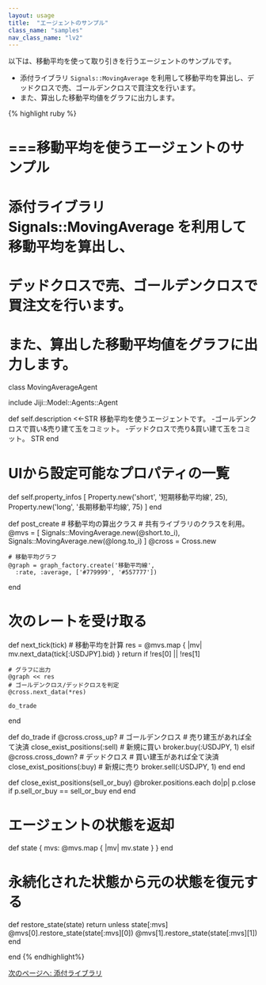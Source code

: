 ```yaml
---
layout: usage
title:  "エージェントのサンプル"
class_name: "samples"
nav_class_name: "lv2"
---
```


以下は、移動平均を使って取り引きを行うエージェントのサンプルです。

- 添付ライブラリ `Signals::MovingAverage` を利用して移動平均を算出し、デッドクロスで売、ゴールデンクロスで買注文を行います。
- また、算出した移動平均値をグラフに出力します。

{% highlight ruby %}

# ===移動平均を使うエージェントのサンプル
# 添付ライブラリ Signals::MovingAverage を利用して移動平均を算出し、
# デッドクロスで売、ゴールデンクロスで買注文を行います。
# また、算出した移動平均値をグラフに出力します。
class MovingAverageAgent

  include Jiji::Model::Agents::Agent

  def self.description
    <<-STR
移動平均を使うエージェントです。
 -ゴールデンクロスで買い&売り建て玉をコミット。
 -デッドクロスで売り&買い建て玉をコミット。
      STR
  end

  # UIから設定可能なプロパティの一覧
  def self.property_infos
    [
      Property.new('short', '短期移動平均線', 25),
      Property.new('long',  '長期移動平均線', 75)
    ]
  end

  def post_create
    # 移動平均の算出クラス
    # 共有ライブラリのクラスを利用。
    @mvs = [
      Signals::MovingAverage.new(@short.to_i),
      Signals::MovingAverage.new(@long.to_i)
    ]
    @cross = Cross.new

    # 移動平均グラフ
    @graph = graph_factory.create('移動平均線',
      :rate, :average, ['#779999', '#557777'])
  end

  # 次のレートを受け取る
  def next_tick(tick)
    # 移動平均を計算
    res = @mvs.map { |mv| mv.next_data(tick[:USDJPY].bid) }
    return if  !res[0] || !res[1]

    # グラフに出力
    @graph << res
    # ゴールデンクロス/デッドクロスを判定
    @cross.next_data(*res)

    do_trade
  end

  def do_trade
    if  @cross.cross_up?
      # ゴールデンクロス
      # 売り建玉があれば全て決済
      close_exist_positions(:sell)
      # 新規に買い
      broker.buy(:USDJPY, 1)
    elsif  @cross.cross_down?
      # デッドクロス
      # 買い建玉があれば全て決済
      close_exist_positions(:buy)
      # 新規に売り
      broker.sell(:USDJPY, 1)
    end
  end

  def close_exist_positions(sell_or_buy)
    @broker.positions.each do|p|
      p.close if p.sell_or_buy == sell_or_buy
    end
  end

  # エージェントの状態を返却
  def state
    {
      mvs: @mvs.map { |mv| mv.state }
    }
  end

  # 永続化された状態から元の状態を復元する
  def restore_state(state)
    return unless state[:mvs]
    @mvs[0].restore_state(state[:mvs][0])
    @mvs[1].restore_state(state[:mvs][1])
  end

end
{% endhighlight%}

<div class="next">
  <a href="021000_library.html">次のページへ: 添付ライブラリ</a>
</div>
